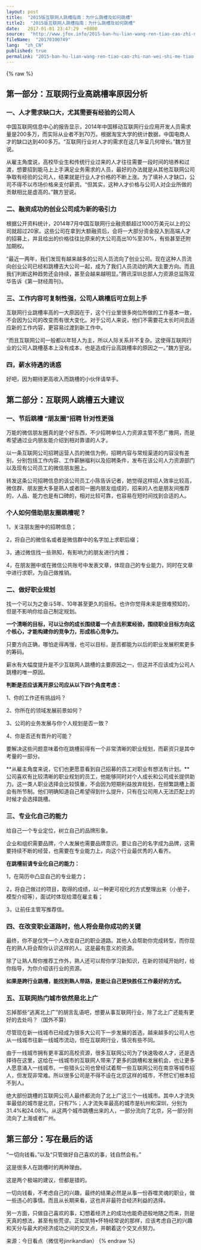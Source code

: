 ```yaml
---
layout: post
title:  "2015版互联网人跳槽指南：为什么跳槽及如何跳槽"
title2:  "2015版互联网人跳槽指南：为什么跳槽及如何跳槽"
date:   2017-01-01 23:47:29  +0800
source:  "http://www.jfox.info/2015-ban-hu-lian-wang-ren-tiao-cao-zhi-nan-wei-shi-me-tiao-cao-ji-ru-he-tiao-cao.html"
fileName:  "20170100749"
lang:  "zh_CN"
published: true
permalink: "2015-ban-hu-lian-wang-ren-tiao-cao-zhi-nan-wei-shi-me-tiao-cao-ji-ru-he-tiao-cao.html"
---
```

{% raw %}
## **第一部分：互联网行业高跳槽率原因分析**

### **一、人才需求缺口大，尤其需要有经验的公司人**

中国互联网信息中心的报告显示，2014年中国移动互联网行业应用开发人员需求量是200多万，而实际从业者不到70万。根据淘宝大学的统计数据，中国电商人才的缺口达到400多万。“互联网行业对人才的需求在这几年呈几何增长。”魏方翌说。

从雇主角度说，高校毕业生和传统行业过来的人才往往需要一段时间的培养和过渡，想要招到能马上上手满足业务需求的人员，最好的办法就是从其他互联网公司争取有经验的公司人，结果就是行业人才价格的不断上涨。为了填补人才缺口，公司不得不以市场价格来支付薪资。“但其实，这种人才价格与公司人对企业所做的贡献相比是虚高的。”魏方翌说。

### **二、融资成功的创业公司成为新的吸引力**

根据公开资料统计，2014年7月中国互联网行业融资额超过1000万美元以上的公司就超过20家。这些公司在拿到大额融资后，会将一大部分资金投入到高端人才的招募上，并且给出的价格往往比原来的大公司高出10%至30%，有些甚至还附加期权。

“最近一两年，我们发现有越来越多的公司人员流向了创业公司。现在这种人员流向创业公司已经和跳槽去大公司一起，成为了我们人员流动的两大主要方向。而且我们判断这种趋势还会持续，甚至会越来越明显。”腾讯深圳总部人力资源总监陈双华告诉《第一财经周刊》。

### **三、工作内容可复制性强，公司人跳槽后可立刻上手**

互联网行业跳槽率高的一大原因在于，这个行业里很多岗位所做的工作基本一致，不会因为公司的改变而有很大变化。对于公司人来说，他们不需要花太长时间去适应新的工作内容，更容易过渡到新工作中。

“而且互联网公司一般都以年轻人为主，所以人际关系并不复杂。这使得互联网行业的公司人跳槽基本上没有成本，也是造成行业高跳槽率的原因之一。”魏方翌说。

### **四，薪水待遇的诱惑**

好吧，因为期待更高收入而跳槽的小伙伴请举手。

## **第二部分：互联网人跳槽五大建议**

### **一、节后跳槽 “朋友圈”招聘 针对性更强**

万能的微信朋友圈真的是个好东西，不少招聘单位人力资源主管不愿广撒网，而是希望通过业内朋友能介绍到相对靠谱的人才。

以一条互联网公司招聘运营人员的微信为例，招聘内容与常规渠道的内容没有差别，分别包括工作内容、工作薪酬福利以及招聘条件，发布在该公司人力资源部门以及现有公司员工的微信朋友圈上。

转发这条公司招聘信息的该公司员工小陈告诉记者，她觉得这样招人效率比较高，微信群、朋友圈大多是熟人或者同一圈内朋友组成的，招来的人也是朋友间推荐的，人品、能力也是有口碑的，相对比较可靠，也容易在短时间找到合适的人。

### **个人如何借助朋友圈跳槽呢？**

1，关注朋友圈中的招聘信息；

2，将自己的微信名或者是微信群中的名字加上求职后缀；

3，通过微信找一些熟知，有影响力的朋友进行内推；

4，在朋友圈中或在微信公共账号中发表文章，体现自己的专业能力，同时在文章中进行求职，为自己做推销。

### **二、做好职业规划**

找一个可以为之奋斗5年、10年甚至更久的目标。也许你觉得未来是很难预知的，但是不影响你给自己制定规划。

**一个清晰的目标，可以让你的成长围绕着一个点去积累经验，围绕职业目标方向这个核心，才能构建你的竞争力，形成核心竞争力。**

只要方向正确，哪怕走得再慢，也可以目标，是否都能为以后的职业发展积累更多的筹码。

薪水有大幅度提升是不少互联网人跳槽的主要原因之一，但这并不应该成为公司人跳槽的唯一原因。

**判断是否应该离开原公司应从以下四个角度考虑：**

1、你的工作还有挑战吗？

2、你所在的领域发展前景如何？

3、公司的业务发展与你个人规划是否一致？

4、你是否还有晋升的可能？

要解决这些问题意味着你在跳槽前得有一个非常清晰的职业规划，而薪资只是其中考量的一部分。

**从雇主角度来说，它们也更愿意看到自己招募的员工对职业有想法有计划。**公司喜欢有比较清晰的职业规划的员工，他能够同时对个人成长和公司成长提供助力。这一类人职业选择会比较慎重，不会因为短期利益放弃规划，在频繁跳槽上面会有所节制。他们明确知道自己希望得到什么提升，只有在公司用人无法匹配上的时候才会选择跳槽。

### **三、专业化自己的能力**

给自己一个专业定位，树立自己的品牌形象。

企业和组织需要品牌，个人发展也需要品牌意识。要让自己的名字成为品牌，这需要持续不断的经营，也需要在专业能力上，向这个行业最优秀的人看齐。

**在跳槽前请专业化自己的能力：**

1，在简历中凸显自己的专业能力；

2，将自己做过的项目，取得的成绩，以一种更可视化的方式整理出来（小册子，模型介绍等），面试时体现给潜在雇主看；

3，让前任主管写推荐信。

### **四、在改变职业道路时，他人将会是你成功的关键**

最终，你不是仅凭一个人改变自己的职业道路。其他人会帮助你完成转型，而你现在的熟人将会帮你认识这样的人。这是最有意义的资源。

除了让熟人帮你推荐工作外，熟人还可以帮你学习新知识，在新的领域开始时，给你指导，为你介绍该行业的资源。

**如果是跨行业跳槽，能找到熟人带路，是能让自己更快胜任工作最好的方式。**

### **五、互联网热门城市依然是北上广**

忘掉那些“逃离北上广”的胡言乱语吧，想要从事互联网行业，除了北上广还能有更好的去处吗？（国外不算）

尽管现在新一线城市已经成为很多大公司下一步发展的首选，越来越多的公司人也从一线城市往新一线城市流动，但在互联网行业，情况有些不同。

由于一线城市拥有更丰富的高校资源，很多互联网公司为了快速吸收人才，还是选择待在这里，这给在一线城市的互联网人带来了更多的跳槽和发展机会，也让更多人愿意涌入一线城市。一些猎头公司也曾经试着帮一些互联网公司在南京等城市招人，但发现非常难。所以很多公司是不得不设在北京这样的城市，不然它们根本招不到人。

绝大部份跳槽的互联网公司人最终都流向了北上广这三个一线城市。其中人才流失率最低的城市是北京，只有7%；人才流失率最高的城市是杭州和深圳，分别为31.4%和24.08%。从这两个城市跳槽出来的人，一部分流向了北京，另一部分则流向了上海或者广州。

## **第三部分：写在最后的话**

“一切向钱看。”以及“只管做好自己喜欢的事，钱自然会有。”

这是很多人在跳槽时的两种理由。

这是两个极端的建议，但都是错的。

一切向钱看，不考虑自己的兴趣，最终的结果必然是从事一份吞噬灵魂的职业，做一些违心的事情。而且从长期来看，这也并非最符合经济利益的选择。

另一方面，只做自己喜欢的事，幻想着经济上的成功也能奇迹般地随之而来，则是天真的想法，甚至有些荒谬。正如凯特•怀特经常说的那样，应该考虑自己的兴趣和天分与最大的经济成功之间的交叉点，并朝着这个交叉点努力。

来源：今日看点（微信号jinrikandian）
{% endraw %}
